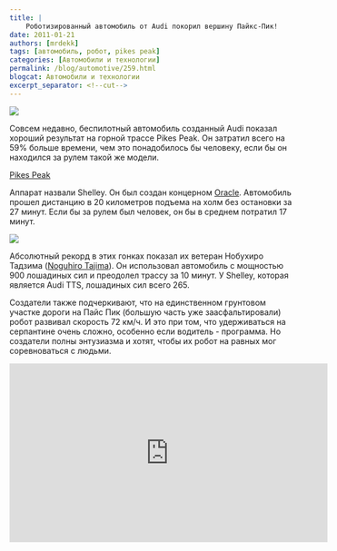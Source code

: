 ```yaml
---
title: |
    Роботизированный автомобиль от Audi покорил вершину Пайкс-Пик!
date: 2011-01-21
authors: [mrdekk]
tags: [автомобиль, робот, pikes peak]
categories: [Автомобили и технологии]
permalink: /blog/automotive/259.html
blogcat: Автомобили и технологии
excerpt_separator: <!--cut-->
---
```



![](http://itw66.ru/uploads/images/00/00/01/2011/01/21/704d57.jpg)


Совсем недавно, беспилотный автомобиль созданный Audi показал хороший результат на горной трассе Pikes Peak. Он затратил всего на 59% больше времени, чем это понадобилось бы человеку, если бы он находился за рулем такой же модели.

<!--cut-->

[Pikes Peak](http://www.ppihc.com/)

Аппарат назвали Shelley. Он был создан концерном [Oracle](http://www.oracle.com/). Автомобиль прошел дистанцию в 20 километров подъема на холм без остановки за 27 минут. Если бы за рулем был человек, он бы в среднем потратил 17 минут. 



![](http://itw66.ru/uploads/images/00/00/01/2011/01/21/102742.jpg)


Абсолютный рекорд в этих гонках показал их ветеран Нобухиро Тадзима ([Noguhiro Tajima](http://en.wikipedia.org/wiki/Nobuhiro_Tajima)). Он использовал автомобиль с мощностью 900 лошадиных сил и преодолел трассу за 10 минут. У Shelley, которая является Audi TTS, лошадиных сил всего 265.

Создатели также подчеркивают, что на единственном грунтовом участке дороги на Пайс Пик (большую часть уже заасфальтировали) робот развивал скорость 72 км/ч. И это при том, что удерживаться на серпантине очень сложно, особенно если водитель - программа. Но создатели полны энтузиазма и хотят, чтобы их робот на равных мог соревноваться с людьми.

<iframe width="560" height="315" src="https://www.youtube.com/embed/a_t6p_1phq0" title="YouTube video player" frameborder="0" allow="accelerometer; autoplay; clipboard-write; encrypted-media; gyroscope; picture-in-picture; web-share" allowfullscreen></iframe>
